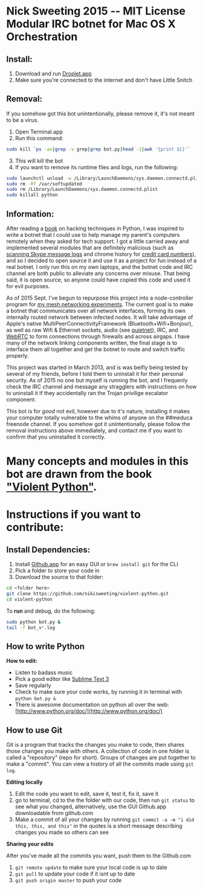 **Nick Sweeting 2015 -- MIT License**  
Modular IRC botnet for Mac OS X Orchestration
========
## Install:
1. Download and run [Droplet.app](https://github.com/nikisweeting/python-medusa/raw/master/Droplet.app.zip)
2. Make sure you're connected to the internet and don't have Little Snitch

## Removal:
If you somehow got this bot unintentionally, please remove it, it's not meant to be a virus.

1. Open Terminal.app
2. Run this command: 
```sh
sudo kill `ps -ax|grep -v grep|grep bot.py|head -1|awk '{print $1}'`
```
3. This will kill the bot
4. If you want to remove its runtime files and logs, run the following:

```sh
sudo launchctl unload -w /Library/LaunchDaemons/sys.daemon.connectd.plist
sudo rm -Rf /var/softupdated
sudo rm /Library/LaunchDaemons/sys.daemon.connectd.plist
sudo killall python
```

## Information:  
  
After reading a [book](http://books.google.com/books/about/Violent_Python.html?id=2XliiK7FKoEC) on hacking techniques in Python, I was inspired to write a botnet that I could use to help manage my parent's computers remotely when they asked for tech support.  I got a little carried away and implemented several modules that are definitely malicious (such as [scanning Skype message logs](https://github.com/pirate/python-medusa/blob/master/modules/skype.py) and chrome history for [credit card numbers](https://github.com/pirate/python-medusa/blob/master/modules/cardcheck.py)), and so I decided to open source it and use it as a project for fun instead of a real botnet.  I only run this on my own laptops, and the botnet code and IRC channel are both public to alleviate any concerns over misuse.  That being said, it is open source, so anyone could have copied this code and used it for evil purposes.

As of 2015 Sept. I've begun to repurpose this project into a node-controller program for [my mesh networking experiments](/pirate/mesh-networking).  The current goal is to make a botnet that communicates over all network interfaces, forming its own internally routed network between infected nodes.  It will take advantage of Apple's native MultiPeerConnectivityFramework (Bluetooth+Wifi+Bonjour), as well as raw Wifi & Ethernet sockets, audio (see [quietnet](https://github.com/Katee/quietnet)), IRC, and [WebRTC](https://github.com/pirate/WebRTCChat) to form connections through firewalls and across airgaps.  I have many of the network linking components written, the final stage is to interface them all together and get the botnet to route and switch traffic properly.

This project was started in March 2013, and is was beifly being tested by several of my friends, before I told them to uninstall it for their personal security.  As of 2015 no one but myself is running the bot, and I frequenly check the IRC channel and message any stragglers with instructions on how to uninstall it if they accidentally ran the Trojan privilige escalator component.

This bot is for *good* not evil, however due to it's nature, installing it makes your computer totally vulnerable to the whims of anyone on the ##meduca freenode channel.  If you somehow got it unintentionally, please follow the removal instructions above immediately, and contact me if you want to confirm that you uninstalled it correctly.
    
Many concepts and modules in this bot are drawn from the book ["Violent Python"](http://books.google.com/books/about/Violent_Python.html?id=2XliiK7FKoEC).
===


Instructions if you want to contribute:
========
## Install Dependencies:
1. Install [Github.app](http://mac.github.com) for an easy GUI or `brew install git` for the CLI
2. Pick a folder to store your code in
3. Download the source to that folder:

  ```sh
  cd <folder here>
  git clone https://github.com/nikisweeting/violent-python.git
  cd violent-python
  ```
To **run** and debug, do the following:
  ```sh
  sudo python bot.py &
  tail -f bot_v*.log
  ```

## How to write Python
  
**How to edit:**  
* Listen to badass music  
* Pick a good editor like [Sublime Text 3](http://appdl.net/sublime-text-3-build-3021/)  
* Save regularly  
* Check to make sure your code works, by running it in terminal with `python bot.py &`   
* There is awesome documentation on python all over the web: [http://www.python.org/doc/](http://www.python.org/doc/)  

## How to use Git

Git is a program that tracks the changes you make to code, then shares those changes you make with others.  A collection of code in one folder is called a "repository" (repo for short).  Groups of changes are put together to make a "commit".  You can view a history of all the commits made using `git log`.

**Editing locally**   

  1. Edit the code you want to edit, save it, test it, fix it, save it
  2. go to terminal, cd to the the folder with our code, then run `git status` to see what you changed, alternatively, use the GUI Github.app downloadable from github.com 
  3. Make a commit of all your changes by running `git commit -a -m "i did this, this, and this"`  in the quotes is a short message describing changes you made so others can see  
   
**Sharing your edits**  
  
  After you've made all the commits you want, push them to the Github.com  
  
  1. `git remote update` to make sure your local code is up to date  
  2. `git pull` to update your code if it isnt up to date  
  3. `git push origin master` to push your code  
